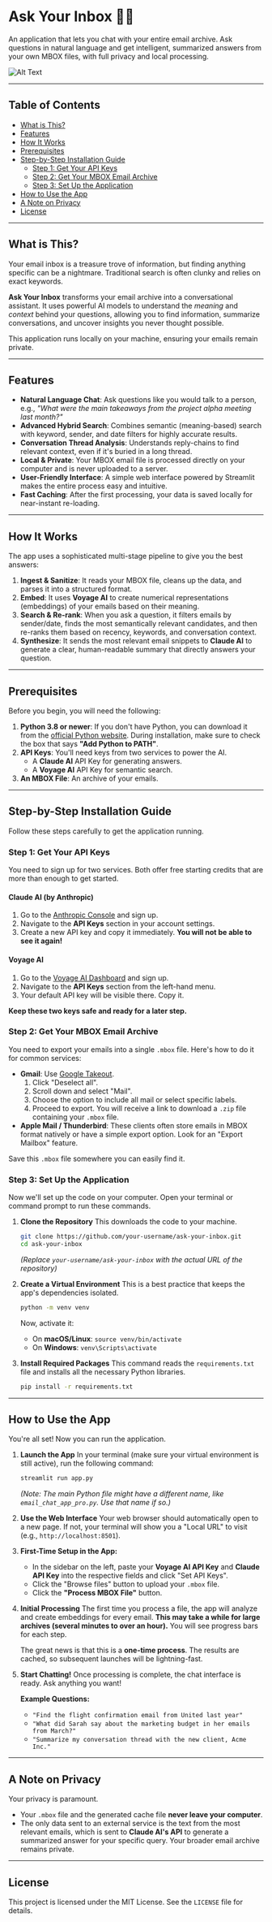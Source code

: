 # Ask Your Inbox 🤖📧

An application that lets you chat with your entire email archive. Ask questions in natural language and get intelligent, summarized answers from your own MBOX files, with full privacy and local processing.

![Alt Text](https://media.giphy.com/media/v1.Y2lkPTc5MGI3NjExczhoZHprd2o4cjE3c3JxNmdsajF6cmp5MjZ5a2p6NHlhN3VkcGJrNSZlcD12MV9naWZzX3NlYXJjaCZjdD1n/3o6gDSdED1B5wjC2Gc/giphy.gif)

---

## Table of Contents

- [What is This?](#what-is-this)
- [Features](#features)
- [How It Works](#how-it-works)
- [Prerequisites](#prerequisites)
- [Step-by-Step Installation Guide](#step-by-step-installation-guide)
  - [Step 1: Get Your API Keys](#step-1-get-your-api-keys)
  - [Step 2: Get Your MBOX Email Archive](#step-2-get-your-mbox-email-archive)
  - [Step 3: Set Up the Application](#step-3-set-up-the-application)
- [How to Use the App](#how-to-use-the-app)
- [A Note on Privacy](#a-note-on-privacy)
- [License](#license)

---

## What is This?

Your email inbox is a treasure trove of information, but finding anything specific can be a nightmare. Traditional search is often clunky and relies on exact keywords.

**Ask Your Inbox** transforms your email archive into a conversational assistant. It uses powerful AI models to understand the *meaning* and *context* behind your questions, allowing you to find information, summarize conversations, and uncover insights you never thought possible.

This application runs locally on your machine, ensuring your emails remain private.

---

## Features

- **Natural Language Chat**: Ask questions like you would talk to a person, e.g., *"What were the main takeaways from the project alpha meeting last month?"*
- **Advanced Hybrid Search**: Combines semantic (meaning-based) search with keyword, sender, and date filters for highly accurate results.
- **Conversation Thread Analysis**: Understands reply-chains to find relevant context, even if it's buried in a long thread.
- **Local & Private**: Your MBOX email file is processed directly on your computer and is never uploaded to a server.
- **User-Friendly Interface**: A simple web interface powered by Streamlit makes the entire process easy and intuitive.
- **Fast Caching**: After the first processing, your data is saved locally for near-instant re-loading.

---

## How It Works

The app uses a sophisticated multi-stage pipeline to give you the best answers:

1.  **Ingest & Sanitize**: It reads your MBOX file, cleans up the data, and parses it into a structured format.
2.  **Embed**: It uses **Voyage AI** to create numerical representations (embeddings) of your emails based on their meaning.
3.  **Search & Re-rank**: When you ask a question, it filters emails by sender/date, finds the most semantically relevant candidates, and then re-ranks them based on recency, keywords, and conversation context.
4.  **Synthesize**: It sends the most relevant email snippets to **Claude AI** to generate a clear, human-readable summary that directly answers your question.

---

## Prerequisites

Before you begin, you will need the following:

1.  **Python 3.8 or newer**: If you don't have Python, you can download it from the [official Python website](https://www.python.org/downloads/). During installation, make sure to check the box that says **"Add Python to PATH"**.
2.  **API Keys**: You'll need keys from two services to power the AI.
    -   A **Claude AI** API Key for generating answers.
    -   A **Voyage AI** API Key for semantic search.
3.  **An MBOX File**: An archive of your emails.

---

## Step-by-Step Installation Guide

Follow these steps carefully to get the application running.

### Step 1: Get Your API Keys

You need to sign up for two services. Both offer free starting credits that are more than enough to get started.

#### Claude AI (by Anthropic)

1.  Go to the [Anthropic Console](https://console.anthropic.com/) and sign up.
2.  Navigate to the **API Keys** section in your account settings.
3.  Create a new API key and copy it immediately. **You will not be able to see it again!**

#### Voyage AI

1.  Go to the [Voyage AI Dashboard](https://dashboard.voyageai.com) and sign up.
2.  Navigate to the **API Keys** section from the left-hand menu.
3.  Your default API key will be visible there. Copy it.

**Keep these two keys safe and ready for a later step.**

### Step 2: Get Your MBOX Email Archive

You need to export your emails into a single `.mbox` file. Here's how to do it for common services:

-   **Gmail**: Use [Google Takeout](https://takeout.google.com/).
    1.  Click "Deselect all".
    2.  Scroll down and select "Mail".
    3.  Choose the option to include all mail or select specific labels.
    4.  Proceed to export. You will receive a link to download a `.zip` file containing your `.mbox` file.
-   **Apple Mail / Thunderbird**: These clients often store emails in MBOX format natively or have a simple export option. Look for an "Export Mailbox" feature.

Save this `.mbox` file somewhere you can easily find it.

### Step 3: Set Up the Application

Now we'll set up the code on your computer. Open your terminal or command prompt to run these commands.

1.  **Clone the Repository**
    This downloads the code to your machine.
    ```bash
    git clone https://github.com/your-username/ask-your-inbox.git
    cd ask-your-inbox
    ```
    *(Replace `your-username/ask-your-inbox` with the actual URL of the repository)*

2.  **Create a Virtual Environment**
    This is a best practice that keeps the app's dependencies isolated.
    ```bash
    python -m venv venv
    ```
    Now, activate it:
    -   On **macOS/Linux**: `source venv/bin/activate`
    -   On **Windows**: `venv\Scripts\activate`

3.  **Install Required Packages**
    This command reads the `requirements.txt` file and installs all the necessary Python libraries.
    ```bash
    pip install -r requirements.txt
    ```

---

## How to Use the App

You're all set! Now you can run the application.

1.  **Launch the App**
    In your terminal (make sure your virtual environment is still active), run the following command:
    ```bash
    streamlit run app.py
    ```
    *(Note: The main Python file might have a different name, like `email_chat_app_pro.py`. Use that name if so.)*

2.  **Use the Web Interface**
    Your web browser should automatically open to a new page. If not, your terminal will show you a "Local URL" to visit (e.g., `http://localhost:8501`).

3.  **First-Time Setup in the App:**
    -   In the sidebar on the left, paste your **Voyage AI API Key** and **Claude API Key** into the respective fields and click "Set API Keys".
    -   Click the "Browse files" button to upload your `.mbox` file.
    -   Click the **"Process MBOX File"** button.

4.  **Initial Processing**
    The first time you process a file, the app will analyze and create embeddings for every email. **This may take a while for large archives (several minutes to over an hour).** You will see progress bars for each step.

    The great news is that this is a **one-time process**. The results are cached, so subsequent launches will be lightning-fast.

5.  **Start Chatting!**
    Once processing is complete, the chat interface is ready. Ask anything you want!

    **Example Questions:**
    -   `"Find the flight confirmation email from United last year"`
    -   `"What did Sarah say about the marketing budget in her emails from March?"`
    -   `"Summarize my conversation thread with the new client, Acme Inc."`

---

## A Note on Privacy

Your privacy is paramount.
-   Your `.mbox` file and the generated cache file **never leave your computer**.
-   The only data sent to an external service is the text from the most relevant emails, which is sent to **Claude AI's API** to generate a summarized answer for your specific query. Your broader email archive remains private.

---

## License

This project is licensed under the MIT License. See the `LICENSE` file for details.

